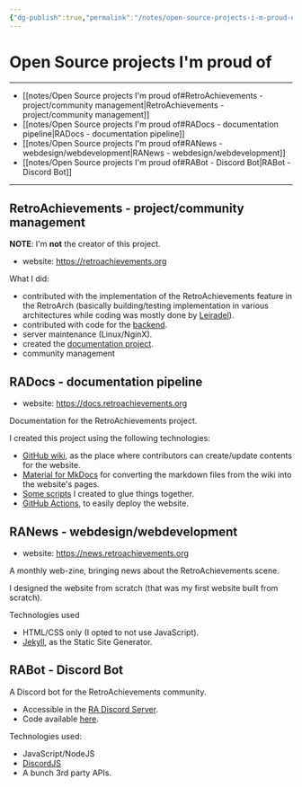 ```yaml
---
{"dg-publish":true,"permalink":"/notes/open-source-projects-i-m-proud-of/"}
---
```


# Open Source projects I'm proud of

---

- [[notes/Open Source projects I'm proud of#RetroAchievements - project/community management\|RetroAchievements - project/community management]]
- [[notes/Open Source projects I'm proud of#RADocs - documentation pipeline\|RADocs - documentation pipeline]]
- [[notes/Open Source projects I'm proud of#RANews - webdesign/webdevelopment\|RANews - webdesign/webdevelopment]]
- [[notes/Open Source projects I'm proud of#RABot - Discord Bot\|RABot - Discord Bot]]

---


## RetroAchievements - project/community management

**NOTE**: I'm **not** the creator of this project.

- website: <https://retroachievements.org>

What I did:

- contributed with the implementation of the RetroAchievements feature in the RetroArch (basically building/testing implementation in various architectures while coding was mostly done by [Leiradel](https://github.com/leiradel)).
- contributed with code for the [backend](https://github.com/RetroAchievements/RAWeb).
- server maintenance (Linux/NginX).
- created the [documentation project](https://docs.retroachievements.org/).
- community management


## RADocs - documentation pipeline

- website: <https://docs.retroachievements.org>

Documentation for the RetroAchievements project.

I created this project using the following technologies:

- [GitHub wiki](https://github.com/RetroAchievements/docs/wiki/), as the place where contributors can create/update contents for the website.
- [Material for MkDocs](https://squidfunk.github.io/mkdocs-material/) for converting the markdown files from the wiki into the website's pages.
- [Some scripts](https://github.com/RetroAchievements/docs) I created to glue things together.
- [GitHub Actions](https://github.com/RetroAchievements/docs/blob/master/.github/workflows/deploy-radocs.yml), to easily deploy the website.


## RANews - webdesign/webdevelopment

- website: <https://news.retroachievements.org>

A monthly web-zine, bringing news about the RetroAchievements scene.

I designed the website from scratch (that was my first website built from scratch).

Technologies used

- HTML/CSS only (I opted to not use JavaScript).
- [Jekyll](https://jekyllrb.com/), as the Static Site Generator.


## RABot - Discord Bot

A Discord bot for the RetroAchievements community.

- Accessible in the [RA Discord Server](https://discord.gg/dq2E4hE).
- Code available [here](https://github.com/RetroAchievements/RABot).

Technologies used:

- JavaScript/NodeJS
- [DiscordJS](https://discord.js.org/#/)
- A bunch 3rd party APIs.
